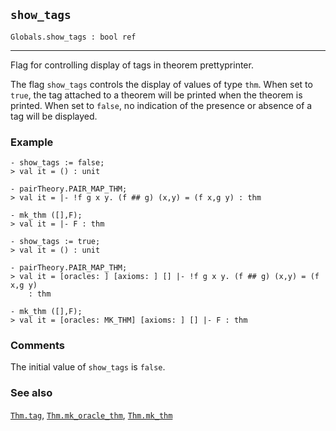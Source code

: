 ## `show_tags`

``` hol4
Globals.show_tags : bool ref
```

------------------------------------------------------------------------

Flag for controlling display of tags in theorem prettyprinter.

The flag `show_tags` controls the display of values of type `thm`. When
set to `true`, the tag attached to a theorem will be printed when the
theorem is printed. When set to `false`, no indication of the presence
or absence of a tag will be displayed.

### Example

``` hol4
- show_tags := false;
> val it = () : unit

- pairTheory.PAIR_MAP_THM;
> val it = |- !f g x y. (f ## g) (x,y) = (f x,g y) : thm

- mk_thm ([],F);
> val it = |- F : thm

- show_tags := true;
> val it = () : unit

- pairTheory.PAIR_MAP_THM;
> val it = [oracles: ] [axioms: ] [] |- !f g x y. (f ## g) (x,y) = (f x,g y)
    : thm

- mk_thm ([],F);
> val it = [oracles: MK_THM] [axioms: ] [] |- F : thm
```

### Comments

The initial value of `show_tags` is `false`.

### See also

[`Thm.tag`](#Thm.tag), [`Thm.mk_oracle_thm`](#Thm.mk_oracle_thm),
[`Thm.mk_thm`](#Thm.mk_thm)
